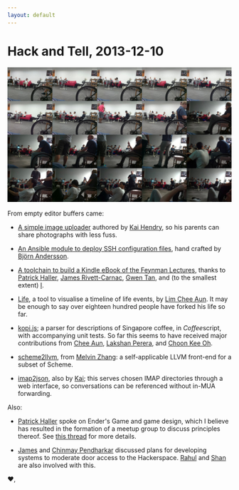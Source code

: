 ```yaml
---
layout: default
---
```

Hack and Tell, 2013-12-10
=========================

<img src="/assets/images/cam.jpg" alt="Images from the sPICAM">

From empty editor buffers came:

  - [A simple image uploader](http://up.dabase.com/) authored by [Kai
    Hendry](https://github.com/kaihendry), so his parents can share
    photographs with less fuss.

  - [An Ansible module to deploy SSH configuration
    files](https://github.com/gaqzi/ansible-ssh-config), hand crafted by
    [Björn Andersson](https://github.com/gaqzi). 

  - [A toolchain to build a Kindle eBook of the Feynman
    Lectures](https://github.com/fmap/flp.mobi), thanks to [Patrick
    Haller](https://github.com/patrickhaller), [James
    Rivett-Carnac](https://github.com/yarbelk), [Gwen
    Tan](https://github.com/gwendolynregina), and (to the smallest
    extent) [I](https://github.com/fmap).

  - [Life](https://github.com/cheeaun/life), a tool to visualise
    a timeline of life events, by [Lim Chee
    Aun](https://github.com/cheeaun). It may be enough to say over
    eighteen hundred people have forked his life so far.

  - [kopi.js](https://github.com/KopiJS/kopi.js); a parser for
    descriptions of Singapore coffee, in *Coffee*script, with
    accompanying unit tests. So far this seems to have received major
    contributions from [Chee Aun](https://github.com/cheeaun), [Lakshan
    Perera](https://github.com/laktek), and 
    [Choon Kee Oh](https://github.com/soulofpeace).
  
  - [scheme2llvm](https://github.com/melvinzhang/scheme2llvm), from
    [Melvin Zhang](https://github.com/melvinzhang): a self-applicable
    LLVM front-end for a subset of Scheme.
    
  - [imap2json](https://github.com/kaihendry/imap2json), also by
    [Kai](https://github.com/kaihendry); this serves chosen IMAP
    directories through a web interface, so conversations can be
    referenced without in-MUA forwarding.

Also:

  - [Patrick Haller](https://github.com/patrickhaller) spoke on Ender's
    Game and game design, which I believe has resulted in the formation
    of a meetup group to discuss principles thereof. See [this
    thread](https://groups.google.com/d/msg/hackerspacesg/l4tY_ww_FcU/MHRNnoR4OL0J)
    for more details.

  - [James](https://github.com/yarbelk) and [Chinmay Pendharkar](https://github.com/notthetup)
    discussed plans for developing systems to moderate door access to
    the Hackerspace. [Rahul](https://github.com/rahulg) and
    [Shan](https://github.com/shannietron) are also involved with this.

♥, 
